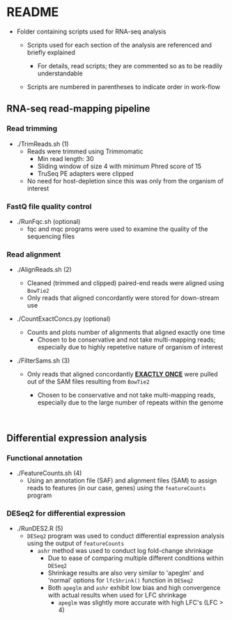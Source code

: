 # README
- Folder containing scripts used for RNA-seq analysis

  - Scripts used for each section of the analysis are referenced and briefly explained

    - For details, read scripts; they are commented so as to be readily understandable

  - Scripts are numbered in parentheses to indicate order in work-flow 

    

## RNA-seq read-mapping pipeline

### Read trimming
- ./TrimReads.sh (1)
	- Reads were trimmed using Trimmomatic
		- Min read length: 30
		- Sliding window of size 4 with minimum Phred score of 15
		- TruSeq PE adapters were clipped
	- No need for host-depletion since this was only from the organism of interest


### FastQ file quality control
- ./RunFqc.sh (optional)
	- fqc and mqc programs were used to examine the quality of the sequencing files
	

### Read alignment
- ./AlignReads.sh (2)
	- Cleaned (trimmed and clipped) paired-end reads were aligned using `BowTie2`
	- Only reads that aligned concordantly were stored for down-stream use

- ./CountExactConcs.py (optional)
	- Counts and plots number of alignments that aligned exactly one time
		- Chosen to be conservative and not take multi-mapping reads; especially due to highly repetetive nature of organism of interest

- ./FilterSams.sh (3)
	- Only reads that aligned concordantly **<u>EXACTLY ONCE</u>** were pulled out of the SAM files resulting from `BowTie2`
	  - Chosen to be conservative and not take multi-mapping reads, especially due to the large number of repeats within the genome
	
	    <br>

## Differential expression analysis

### Functional annotation
- ./FeatureCounts.sh (4)
	- Using an annotation file (SAF) and alignment files (SAM) to assign reads to features (in our case, genes) using the `featureCounts` program
	
	  

### DESeq2 for differential expression
- ./RunDES2.R (5)
	- `DESeq2` program was used to conduct differential expression analysis using the output of `featureCounts`
		- `ashr` method was used to conduct log fold-change shrinkage
			- Due to ease of comparing multiple different conditions within `DESeq2`
			- Shrinkage results are also very similar to 'apeglm' and 'normal' options for `lfcShrink()` function in `DESeq2`
			- Both `apeglm` and `ashr` exhibit low bias and high convergence with actual results when used for LFC shrinkage
				- `apeglm` was slightly more accurate with high LFC's (LFC > 4)

